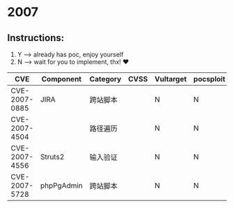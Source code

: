 # 2007

## Instructions:

1. Y --> already has poc, enjoy yourself
2. N --> wait for you to implement, thx! :heart:

| CVE | Component | Category | CVSS | Vultarget | pocsploit | Nuclei | Xray | pocsuite3 | goby | others |
|-----|-----------|----------|------|-----------|-----------|--------|------|-----------|------|--------|
| CVE-2007-0885 | JIRA | 跨站脚本 |  | N | N | [Y](CVE-2007-0885/poc/nuclei/) | N | N | N | [Y](CVE-2007-0885/poc/others/) |
| CVE-2007-4504 |  | 路径遍历 |  | N | N | [Y](CVE-2007-4504/poc/nuclei/) | N | N | N | [Y](CVE-2007-4504/poc/others/) |
| CVE-2007-4556 | Struts2 | 输入验证 |  | N | N | [Y](CVE-2007-4556/poc/nuclei/) | N | N | N | N |
| CVE-2007-5728 | phpPgAdmin | 跨站脚本 |  | N | N | [Y](CVE-2007-5728/poc/nuclei/) | N | N | N | [Y](CVE-2007-5728/poc/others/) |
